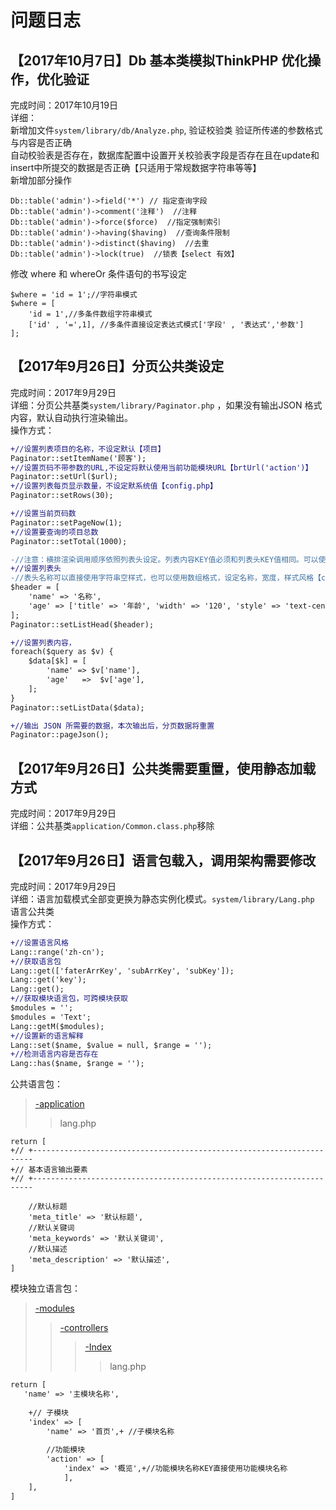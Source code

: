 # 问题日志

【2017年10月7日】Db 基本类模拟ThinkPHP 优化操作，优化验证
------
完成时间：2017年10月19日 <br>
详细： <br>
新增加文件`system/library/db/Analyze.php`, 验证校验类 验证所传递的参数格式与内容是否正确<br>
自动校验表是否存在，数据库配置中设置开关校验表字段是否存在且在update和insert中所提交的数据是否正确【只适用于常规数据字符串等等】<br>
新增加部分操作
```
Db::table('admin')->field('*') // 指定查询字段
Db::table('admin')->comment('注释')  //注释
Db::table('admin')->force($force)  //指定强制索引
Db::table('admin')->having($having)  //查询条件限制
Db::table('admin')->distinct($having)  //去重
Db::table('admin')->lock(true)  //锁表【select 有效】
```
修改 where 和 whereOr 条件语句的书写设定
```
$where = 'id = 1';//字符串模式
$where = [
    'id = 1',//多条件数组字符串模式
    ['id' , '=',1], //多条件直接设定表达式模式['字段' , '表达式','参数']
];
```

【2017年9月26日】分页公共类设定
------
完成时间：2017年9月29日 <br>
详细：分页公共基类`system/library/Paginator.php` ，如果没有输出JSON 格式内容，默认自动执行渲染输出。<br>
操作方式：
```diff
+//设置列表项目的名称，不设定默认【项目】
Paginator::setItemName('顾客');
+//设置页码不带参数的URL,不设定将默认使用当前功能模块URL【brtUrl('action')】
Paginator::setUrl($url);
+//设置列表每页显示数量，不设定默系统值【config.php】
Paginator::setRows(30);

+//设置当前页码数
Paginator::setPageNow(1);
+//设置要查询的项目总数
Paginator::setTotal(1000);

-//注意：横排渲染调用顺序依照列表头设定。列表内容KEY值必须和列表头KEY值相同。可以使用数组默认排序KEY值
+//设置列表头
-//表头名称可以直接使用字符串空样式，也可以使用数组格式，设定名称，宽度，样式风格【class】
$header = [
    'name' => '名称',
    'age' => ['title' => '年龄', 'width' => '120', 'style' => 'text-center'],
];
Paginator::setListHead($header);

+//设置列表内容，
foreach($query as $v) {
    $data[$k] = [
        'name' => $v['name'],
        'age'   =>  $v['age'],
    ];
}
Paginator::setListData($data);

+//输出 JSON 所需要的数据，本次输出后，分页数据将重置
Paginator::pageJson();
```

【2017年9月26日】公共类需要重置，使用静态加载方式
------
完成时间：2017年9月29日 <br>
详细：公共基类`application/Common.class.php`移除 <br>

【2017年9月26日】语言包载入，调用架构需要修改
------
完成时间：2017年9月29日 <br>
详细：语言加载模式全部变更换为静态实例化模式。`system/library/Lang.php` 语言公共类 <br>
操作方式：


```diff
+//设置语言风格
Lang::range('zh-cn');
+//获取语言包
Lang::get(['faterArrKey', 'subArrKey', 'subKey']);
Lang::get('key');
Lang::get();
+//获取模块语言包，可跨模块获取
$modules = '';
$modules = 'Text';
Lang::getM($modules);
+//设置新的语言解释
Lang::set($name, $value = null, $range = '');
+//检测语言内容是否存在
Lang::has($name, $range = '');

```

公共语言包：
>[-application](#-application)
>>lang.php
```
return [
+// +----------------------------------------------------------------------
+// 基本语言输出要素
+// +----------------------------------------------------------------------

    //默认标题
    'meta_title' => '默认标题',
    //默认关键词
    'meta_keywords' => '默认关键词',
    //默认描述
    'meta_description' => '默认描述',
]
```

模块独立语言包：
>[-modules](#-modules)
>>[-controllers](#-controllers)
>>>[-Index](#-Index)
>>>>lang.php

```diff
return [
   'name' => '主模块名称',
   
    +// 子模块
    'index' => [
        'name' => '首页',+ //子模块名称
        
        //功能模块
        'action' => [
            'index' => '概览',+//功能模块名称KEY直接使用功能模块名称
            ],
    ],
]
```
